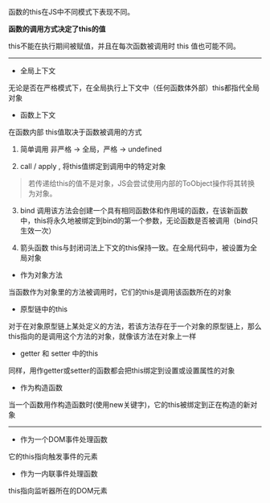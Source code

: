 函数的this在JS中不同模式下表现不同。

**函数的调用方式决定了this的值**

this不能在执行期间被赋值，并且在每次函数被调用时 this 值也可能不同。

---

* 全局上下文

无论是否在严格模式下，在全局执行上下文中（任何函数体外部）this都指代全局对象

* 函数上下文

在函数内部 this值取决于函数被调用的方式

1. 简单调用 非严格 -> 全局，严格 -> undefined

2. call / apply , 将this值绑定到调用中的特定对象

> 若传递给this的值不是对象，JS会尝试使用内部的ToObject操作将其转换为对象。

3. bind 调用该方法会创建一个具有相同函数体和作用域的函数，在该新函数中，this将永久地被绑定到bind的第一个参数，无论函数是否被调用（bind只生效一次）

4. 箭头函数 this与封闭词法上下文的this保持一致。在全局代码中，被设置为全局对象

* 作为对象方法

当函数作为对象里的方法被调用时，它们的this是调用该函数所在的对象

* 原型链中的this

对于在对象原型链上某处定义的方法，若该方法存在于一个对象的原型链上，那么this指向的是调用这个方法的对象，就像该方法在对象上一样

* getter 和 setter 中的this

同样，用作getter或setter的函数都会把this绑定到设置或设置属性的对象

* 作为构造函数

当一个函数用作构造函数时(使用new关键字)，它的this被绑定到正在构造的新对象

---

* 作为一个DOM事件处理函数

它的this指向触发事件的元素

* 作为一内联事件处理函数

this指向监听器所在的DOM元素
